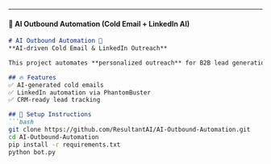 
---

#### **📌 AI Outbound Automation (Cold Email + LinkedIn AI)**
```md
# AI Outbound Automation 🚀  
**AI-driven Cold Email & LinkedIn Outreach**  

This project automates **personalized outreach** for B2B lead generation.

## 🔥 Features
✅ AI-generated cold emails  
✅ LinkedIn automation via PhantomBuster  
✅ CRM-ready lead tracking  

## 📌 Setup Instructions
```bash
git clone https://github.com/ResultantAI/AI-Outbound-Automation.git
cd AI-Outbound-Automation
pip install -r requirements.txt
python bot.py

